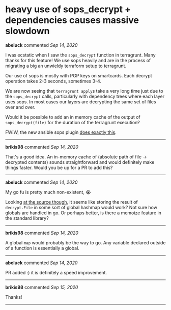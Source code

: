 # heavy use of sops_decrypt + dependencies causes massive slowdown

**abeluck** commented *Sep 14, 2020*

I was ecstatic when I saw the `sops_decrypt` function in terragrunt. Many thanks for this feature! We use sops heavily and are in the process of migrating a big an unwieldy terraform setup to terragrunt.

Our use of sops is mostly with PGP keys on smartcards. Each decrypt operation takes 2-3 seconds, sometimes 3-4. 

We are now seeing that `terragrunt apply`s take a very long time just due to the `sops_decrypt` calls, particularly with dependency trees where each layer uses sops.  In most cases our layers are decrypting the same set of files over and over. 

Would it be possible to add an in memory cache of the output of `sops_decrypt(file)` for the duration of the terragrunt execution?

FWIW, the new ansible sops plugin [does exactly this](https://github.com/ansible-collections/community.sops/blob/main/plugins/vars/sops.py#L89-91).
<br />
***


**brikis98** commented *Sep 14, 2020*

That's a good idea. An in-memory cache of (absolute path of file -> decrypted contents) sounds straightforward and would definitely make things faster. Would you be up for a PR  to add this?
***

**abeluck** commented *Sep 14, 2020*

My go fu is pretty much non-existent, :sob: 

Looking [at the source though](https://github.com/gruntwork-io/terragrunt/blob/master/config/config_helpers.go#L527), it seems like storing the result of `decrypt.File` in some sort of global hashmap would work? Not sure how globals are handled in go. Or perhaps better, is there a memoize feature in the standard library?
***

**brikis98** commented *Sep 14, 2020*

A global `map` would probably be the way to go. Any variable declared outside of a function is essentially a global. 
***

**abeluck** commented *Sep 14, 2020*

PR added :) it is definitely a speed improvement.
***

**brikis98** commented *Sep 15, 2020*

Thanks!
***

